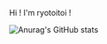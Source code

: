 Hi ! I'm ryotoitoi !

![Anurag's GitHub stats](github-stats-three-ashy.vercel.app/api?username=ryotoitoi&hide=contribs,prs)
